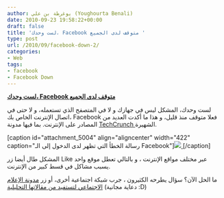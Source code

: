 ```yaml
---
author: يوغرطة بن علي (Youghourta Benali)
date: 2010-09-23 19:58:22+00:00
draft: false
title: 'لست وحدك، Facebook متوقف لدى الجميع '
type: post
url: /2010/09/facebook-down-2/
categories:
- Web
tags:
- facebook
- Facebook Down
---
```


**[لست وحدك، Facebook متوقف لدى الجميع]( http://www.it-scoop.com/2010/09/facebook-down-2/)**


لست وحدك، المشكل ليس في جهازك و لا في المتصفح الذي تستعمله، و لا حتى في اتصال الإنترنت الخاص بك، Facebook فعلا متوقف منذ قليل، و هذا ما أكدت العديد من المصادر على الإنترنت. بما فيها مدونة [TechCrunch ](http://techcrunch.com/2010/09/23/facebook-down/)الشهيرة.

[caption id="attachment_5004" align="aligncenter" width="422" caption="رسالة الخطأ التي تظهر لدى الدخول إلى الـ Facebook"][![](http://www.it-scoop.com/wp-content/uploads/2010/09/facebookd-down.png)
]( http://www.it-scoop.com/2010/09/facebook-down-2/)[/caption]

المشكل طال أيضا زر Like عبر مختلف مواقع الإنترنت ، و بالتالي تعطل موقع واحد يسبب مشاكل في قسط كبير من الإنترنت.

ما الحل الآن؟ سؤال يطرحه الكثيرون ، جرب شبكة اجتماعية أخرى، أو زر [مدونة الإعلام الاجتماعي لتستفيد من مقالاتها التحليلية](http://socialmedia4arab.com/) (دعاية مجانية :D)
